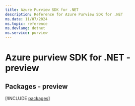 ```yaml
---
title: Azure Purview SDK for .NET
description: Reference for Azure Purview SDK for .NET
ms.date: 11/07/2024
ms.topic: reference
ms.devlang: dotnet
ms.service: purview
---
```

# Azure purview SDK for .NET - preview
## Packages - preview
[!INCLUDE [packages](purview-index.md)]
